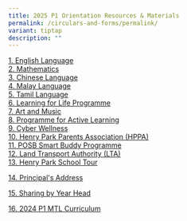 ```yaml
---
title: 2025 P1 Orientation Resources & Materials
permalink: /circulars-and-forms/permalink/
variant: tiptap
description: ""
---
```

<p><a href="/files/1__English_Language.pdf" rel="noopener noreferrer nofollow" target="_blank">1. English Language</a><br><a href="/files/2__Mathematics.pdf" rel="noopener noreferrer nofollow" target="_blank">2. Mathematics</a><br><a href="/files/3a__Chinese_Language.pdf" rel="noopener noreferrer nofollow" target="_blank">3. Chinese Language</a><br><a href="/files/3b__Malay_Language.pdf" rel="noopener noreferrer nofollow" target="_blank">4. Malay Language</a><br><a href="/files/3c__Tamil_Language.pdf" rel="noopener noreferrer nofollow" target="_blank">5. Tamil Language</a><br><a href="/files/4__Learning_for_Life_Programme__LLP_.pdf" rel="noopener noreferrer nofollow" target="_blank">6. Learning for Life Programme</a><br><a href="/files/5__Art_and_Music.pdf" rel="noopener noreferrer nofollow" target="_blank">7. Art and Music</a><br><a href="/files/6__Programme_for_Active_Learning__PAL_.pdf" rel="noopener noreferrer nofollow" target="_blank">8. Programme for Active Learning</a><br><a href="/files/P1_Orientation_Slides_ICT_2024.pdf" rel="noopener noreferrer nofollow" target="_blank">9. Cyber Wellness </a><br><a href="/files/7__Henry_Park_Parents__Association__HPPA_.pdf" rel="noopener noreferrer nofollow" target="_blank">10. Henry Park Parents Association (HPPA)</a><br><a href="/files/8__POSB_Smart_Buddy_Programme.pdf" rel="noopener noreferrer nofollow" target="_blank">11. POSB Smart Buddy Programme</a><br><a href="/files/9__Land_Transport_Authority__LTA_.pdf" rel="noopener noreferrer nofollow" target="_blank">12. Land Transport Authority (LTA)</a><br><a href="https://www.youtube.com/watch?v=cViy33s3Xi0" rel="noopener noreferrer nofollow" target="_blank">13. Henry Park School Tour</a></p><p><a href="/files/Principal_s_Address.pdf" rel="noopener noreferrer nofollow" target="_blank">14. Principal's Address</a></p><p><a href="/files/Sharing_by_Year_Head.pdf" rel="noopener noreferrer nofollow" target="_blank">15. Sharing by Year Head</a></p><p><a href="/files/2024_P1_MTL_Curriculum.pdf" rel="noopener noreferrer nofollow" target="_blank">16. 2024 P1 MTL Curriculum</a></p>